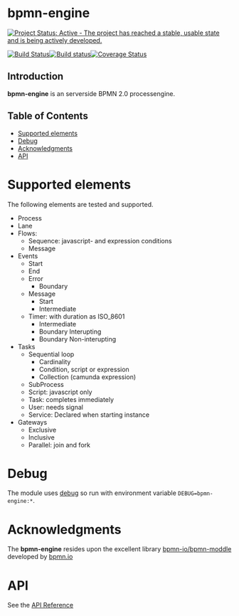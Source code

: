 bpmn-engine
===========

[![Project Status: Active - The project has reached a stable, usable state and is being actively developed.](http://www.repostatus.org/badges/latest/active.svg)](http://www.repostatus.org/#active)

[![Build Status](https://travis-ci.org/paed01/bpmn-engine.svg?branch=master)](https://travis-ci.org/paed01/bpmn-engine)[![Build status](https://ci.appveyor.com/api/projects/status/670n39fivq1g3nu5/branch/master?svg=true)](https://ci.appveyor.com/project/paed01/bpmn-engine/branch/master)[![Coverage Status](https://coveralls.io/repos/github/paed01/bpmn-engine/badge.svg?branch=master)](https://coveralls.io/github/paed01/bpmn-engine?branch=master)

## Introduction
**bpmn-engine** is an serverside BPMN 2.0 processengine.

## Table of Contents
- [Supported elements](#supported-elements)
- [Debug](#debug)
- [Acknowledgments](#acknowledgments)
- [API](#api)

# Supported elements

The following elements are tested and supported.

- Process
- Lane
- Flows:
  - Sequence: javascript- and expression conditions
  - Message
- Events
  - Start
  - End
  - Error
    - Boundary
  - Message
    - Start
    - Intermediate
  - Timer: with duration as ISO_8601
    - Intermediate
    - Boundary Interupting
    - Boundary Non-interupting
- Tasks
  - Sequential loop
    - Cardinality
    - Condition, script or expression
    - Collection (camunda expression)
  - SubProcess
  - Script: javascript only
  - Task: completes immediately
  - User: needs signal
  - Service: Declared when starting instance
- Gateways
  - Exclusive
  - Inclusive
  - Parallel: join and fork

# Debug

The module uses [debug](github.com/visionmedia/debug) so run with environment variable `DEBUG=bpmn-engine:*`.

# Acknowledgments

The **bpmn-engine** resides upon the excellent library [bpmn-io/bpmn-moddle](https://github.com/bpmn-io/bpmn-moddle) developed by [bpmn.io](http://bpmn.io/)

# API

See the [API Reference](API.md)
